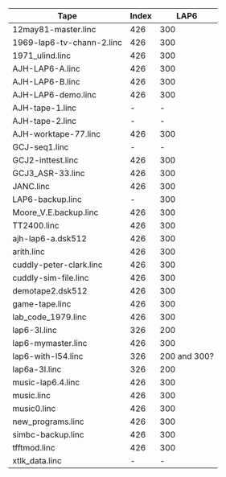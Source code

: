 | Tape                      | Index | LAP6
| ------------------------- | ----- | ----
| 12may81-master.linc       | 426   | 300
| 1969-lap6-tv-chann-2.linc | 426   | 300
| 1971_ulind.linc           | 426   | 300
| AJH-LAP6-A.linc           | 426   | 300
| AJH-LAP6-B.linc           | 426   | 300
| AJH-LAP6-demo.linc        | 426   | 300
| AJH-tape-1.linc           | -     | -
| AJH-tape-2.linc           | -     | -
| AJH-worktape-77.linc      | 426   | 300
| GCJ-seq1.linc             | -     | -
| GCJ2-inttest.linc         | 426   | 300
| GCJ3_ASR-33.linc          | 426   | 300
| JANC.linc                 | 426   | 300
| LAP6-backup.linc          | -     | 300
| Moore_V.E.backup.linc     | 426   | 300
| TT2400.linc               | 426   | 300
| ajh-lap6-a.dsk512         | 426   | 300
| arith.linc                | 426   | 300
| cuddly-peter-clark.linc   | 426   | 300
| cuddly-sim-file.linc      | 426   | 300
| demotape2.dsk512          | 426   | 300
| game-tape.linc            | 426   | 300
| lab_code_1979.linc        | 426   | 300
| lap6-3l.linc              | 326   | 200
| lap6-mymaster.linc        | 426   | 300
| lap6-with-l54.linc        | 326   | 200 and 300?
| lap6a-3l.linc             | 326   | 200
| music-lap6.4.linc         | 426   | 300
| music.linc                | 426   | 300
| music0.linc               | 426   | 300
| new_programs.linc         | 426   | 300
| simbc-backup.linc         | 426   | 300
| tfftmod.linc              | 426   | 300
| xtlk_data.linc            | -     | -
